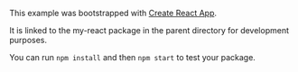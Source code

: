 This example was bootstrapped with [Create React App](https://github.com/facebook/create-react-app).

It is linked to the my-react package in the parent directory for development purposes.

You can run `npm install` and then `npm start` to test your package.
